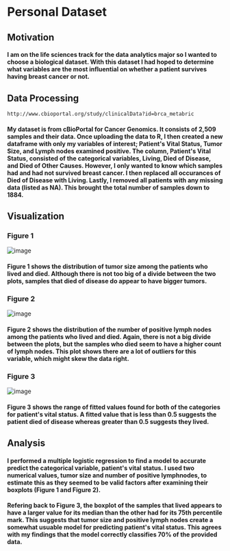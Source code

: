 # Personal Dataset

## Motivation

#### I am on the life sciences track for the data analytics major so I wanted to choose a biological dataset. With this dataset I had hoped to determine what variables are the most influential on whether a patient survives having breast cancer or not.

## Data Processing
```
http://www.cbioportal.org/study/clinicalData?id=brca_metabric
```
#### My dataset is from cBioPortal for Cancer Genomics. It consists of 2,509 samples and their data. Once uploading the data to R, I then created a new dataframe with only my variables of interest; Patient's Vital Status, Tumor Size, and Lymph nodes examined positive. The column, Patient's Vital Status, consisted of the categorical variables, Living, Died of Disease, and Died of Other Causes. However, I only wanted to know which samples had and had not survived breast cancer. I then replaced all occurances of Died of Disease with Living. Lastly, I removed all patients with any missing data (listed as NA). This brought the total number of samples down to 1884.

## Visualization
### Figure 1
![image](https://user-images.githubusercontent.com/67665228/144691795-eb627d8b-a4cf-4cd9-b57b-eeec1c27cbca.png)
#### Figure 1 shows the distribution of tumor size among the patients who lived and died. Although there is not too big of a divide between the two plots, samples that died of disease do appear to have bigger tumors.

### Figure 2
![image](https://user-images.githubusercontent.com/67665228/144691902-7b5aa928-5343-4f7f-a16a-4edb5f6d24f4.png)
#### Figure 2 shows the distribution of the number of positive lymph nodes among the patients who lived and died. Again, there is not a big divide between the plots, but the samples who died seem to have a higher count of lymph nodes. This plot shows there are a lot of outliers for this variable, which might skew the data right.

### Figure 3
![image](https://user-images.githubusercontent.com/67665228/144692038-fa94d9b3-fe31-47f9-b611-c76a674ef9fc.png)
#### Figure 3 shows the range of fitted values found for both of the categories for patient's vital status. A fitted value that is less than 0.5 suggests the patient died of disease whereas greater than 0.5 suggests they lived. 

## Analysis
#### I performed a multiple logistic regression to find a model to accurate predict the categorical variable, patient's vital status. I used two numerical values, tumor size and number of positive lymphnodes, to estimate this as they seemed to be valid factors after examining their boxplots (Figure 1 and Figure 2).

#### Refering back to Figure 3, the boxplot of the samples that lived appears to have a larger value for its median than the other had for its 75th percentile mark. This suggests that tumor size and positive lymph nodes create a somewhat usuable model for predicting patient's vital status. This agrees with my findings that the model correctly classifies 70% of the provided data.
